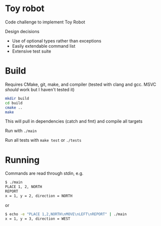 # Toy robot

Code challenge to implement Toy Robot

Design decisions
- Use of optional types rather than exceptions 
- Easily extendable command list
- Extensive test suite

# Build

Requires CMake, git, make, and compiler (tested with clang and gcc. MSVC *should* work but I haven't tested it)

``` sh
mkdir build
cd build
cmake ..
make
```

This will pull in dependencies (catch and fmt) and compile all targets

Run with `./main`

Run all tests with `make test` or `./tests`

# Running

Commands are read through stdin, e.g.

``` sh
$ ./main
PLACE 1, 2, NORTH
REPORT
x = 1, y = 2, direction = NORTH
```

or

``` sh
$ echo -e "PLACE 1,2,NORTH\nMOVE\nLEFT\nREPORT" | ./main
x = 1, y = 3, direction = WEST
```
